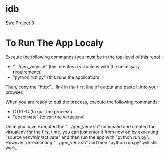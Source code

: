 # idb
Swe Project 3

# To Run The App Localy
Execute the following commands (you must be in the top-level of this repo):
- ". ./gen_venv.sh" (this creates a virtualenv with the necessary requirements)
- "python run.py" (this runs the application)

Then, copy the "http:"... link in the first line of output and paste it into your browser.

When you are ready to quit the process, execute the following commands:
- CTRL-C (to quit the process)
- "deactivate" (to exit the virtualenv)

Once you have executed the ". ./gen_venv.sh" command and created the virtualenv for the first
time, you can just enter it from now on by executing "source venv/bin/activate" and then run
the app with "python run.py". However, re-executing ". ./gen_venv.sh" and then "python run.py"
will still work.
